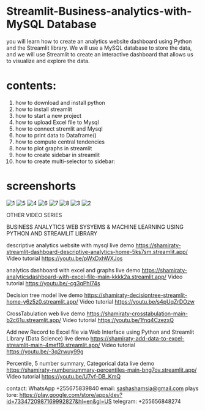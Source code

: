 # Streamlit-Business-analytics-with-MySQL Database

you will learn how to create an analytics website dashboard using Python and the Streamlit library. We will use a MySQL database to store the data, and we will use Streamlit to create an interactive dashboard that allows us to visualize and explore the data.

# contents:

1. how to download and install python
2. how to install streamlit
3. how to start a new project
4. how to upload Excel file to Mysql
5. how to connect stremlit and Mysql
6. how to print data to Dataframe()
7. how to compute central tendencies 
8. how to plot graphs in streamlit
9. how to create sidebar in streamlit
10. how to create multi-selector to sidebar:

 # screenshorts
 
![1](https://github.com/shamiraty/Streamlit-Business-analytics-with-MySQL/assets/129072179/910381c8-eda4-4dbc-ae34-745101ae3f5f)
![5](https://github.com/shamiraty/Streamlit-Business-analytics-with-MySQL/assets/129072179/11911959-f730-451a-9a66-7be24880b41b)
![4](https://github.com/shamiraty/Streamlit-Business-analytics-with-MySQL/assets/129072179/31751758-8ffa-46ad-bbc7-7ddd0806ab91)
![6](https://github.com/shamiraty/Streamlit-Business-analytics-with-MySQL/assets/129072179/d2dbb687-e686-45a2-bce3-c4a08623f066)
![7](https://github.com/shamiraty/Streamlit-Business-analytics-with-MySQL/assets/129072179/4483f807-1bbb-4580-a2a0-8709409423d1)
![8](https://github.com/shamiraty/Streamlit-Business-analytics-with-MySQL/assets/129072179/596b2033-d256-4241-af2c-71f1cf51d9fd)
![3](https://github.com/shamiraty/Streamlit-Business-analytics-with-MySQL/assets/129072179/1ab05f96-f3f5-4161-b13a-26a539ad63d5)
![2](https://github.com/shamiraty/Streamlit-Business-analytics-with-MySQL/assets/129072179/0d29dff1-f36f-407b-a1f5-ae17285e9f81)

OTHER VIDEO SERIES

BUSINESS ANALYTICS WEB SYSYEMS  & MACHINE LEARNING USING PYTHON AND STREAMLIT LIBRARY

descriptive analytics website with mysql
live demo
https://shamiraty-streamlit-dashboard-descriptive-analytics-home-5ks7sm.streamlit.app/
Video tutorial
https://youtu.be/pWxDxhWXJos

analytics dashboard with excel and graphs
live demo
https://shamiraty-analyticsdashboard-with-excel-file-main-kkkk2a.streamlit.app/
Video tutorial
https://youtu.be/-cg3qPhI74s

Decision tree model
live demo
https://shamiraty-decisiontree-streamlit-home-y6z5z0.streamlit.app/
Video tutorial
https://youtu.be/s4pUqZrDOzw

CrossTabulation web
live demo
https://shamiraty-crosstabulation-main-b2c61u.streamlit.app/
Video tutorial
https://youtu.be/1fnq4CzezxQ

Add new Record to Excel file via Web Interface using Python and Streamlit Library (Data Science)
live demo
https://shamiraty-add-data-to-excel-streamlit-main-4mef19.streamlit.app/
Video tutorial
https://youtu.be/-3q2rwuy99g

Percentile, 5 number summary, Categorical data
live demo
https://shamiraty-numbersummary-percentiles-main-bng7ov.streamlit.app/
Video tutorial
https://youtu.be/U7vf-DB_KmQ

contact:  WhatsApp +255675839840
email:  sashashamsia@gmail.com
plays tore:  https://play.google.com/store/apps/dev?id=7334720987169992827&hl=en&gl=US
telegram: +255656848274
